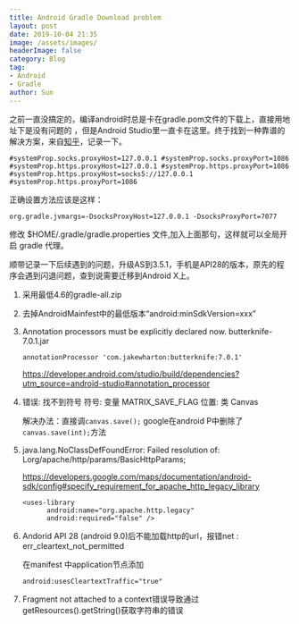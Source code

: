```yaml
---
title: Android Gradle Download problem
layout: post
date: 2019-10-04 21:35
image: /assets/images/
headerImage: false
category: Blog
tag:
- Android
- Gradle
author: Sun
---
```


之前一直没搞定的，编译android时总是卡在gradle.pom文件的下载上，直接用地址下是没有问题的 ，但是Android Studio里一直卡在这里。终于找到一种靠谱的解决方案，来自[知乎](https://www.zhihu.com/question/37810416/answer/82464203)，记录一下。

<!--more-->

`#systemProp.socks.proxyHost=127.0.0.1 #systemProp.socks.proxyPort=1086 #systemProp.https.proxyHost=127.0.0.1 #systemProp.https.proxyPort=1086 #systemProp.https.proxyHost=socks5://127.0.0.1 #systemProp.https.proxyPort=1086 `

正确设置方法应该是这样： 

`org.gradle.jvmargs=-DsocksProxyHost=127.0.0.1 -DsocksProxyPort=7077 `

修改 $HOME/.gradle/gradle.properties 文件,加入上面那句，这样就可以全局开启 gradle 代理。

顺带记录一下后续遇到的问题，升级AS到3.5.1，手机是API28的版本，原先的程序会遇到闪退问题，查到说需要迁移到Android X上。

1. 采用最低4.6的gradle-all.zip

2. 去掉AndroidMainfest中的最低版本“android:minSdkVersion=xxx”

3. Annotation processors must be explicitly declared now. butterknife-7.0.1.jar

   `annotationProcessor 'com.jakewharton:butterknife:7.0.1'`

   https://developer.android.com/studio/build/dependencies?utm_source=android-studio#annotation_processor

4. 错误: 找不到符号
   符号:   变量 MATRIX_SAVE_FLAG
   位置: 类 Canvas

   解决办法：直接调`canvas.save();`
   google在android P中删除了`canvas.save(int);`方法

5. java.lang.NoClassDefFoundError: Failed resolution of: Lorg/apache/http/params/BasicHttpParams;

   https://developers.google.com/maps/documentation/android-sdk/config#specify_requirement_for_apache_http_legacy_library

   ```
   <uses-library
         android:name="org.apache.http.legacy"
         android:required="false" />
   ```

6. Andorid API 28 (android 9.0)后不能加载http的url，报错net : err_cleartext_not_permitted

   在manifest 中application节点添加

   ```xml
   android:usesCleartextTraffic="true"
   ```

7. Fragment not attached to a context错误导致通过getResources().getString()获取字符串的错误

   